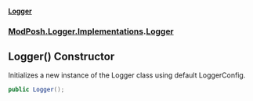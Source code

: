 #### [Logger](index.md 'index')
### [ModPosh.Logger.Implementations](ModPosh.Logger.Implementations.md 'ModPosh.Logger.Implementations').[Logger](ModPosh.Logger.Implementations.Logger.md 'ModPosh.Logger.Implementations.Logger')

## Logger() Constructor

Initializes a new instance of the Logger class using default LoggerConfig.

```csharp
public Logger();
```